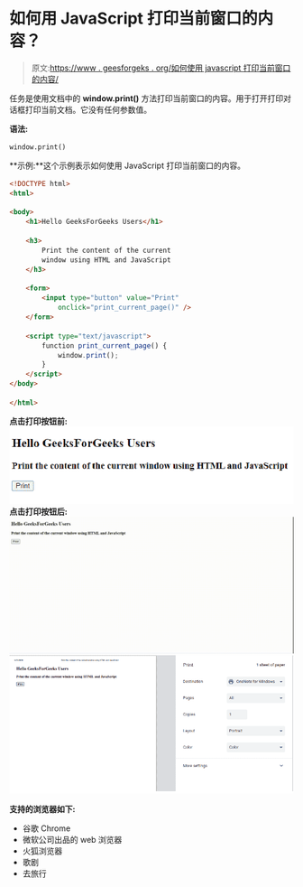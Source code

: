 # 如何用 JavaScript 打印当前窗口的内容？

> 原文:[https://www . geesforgeks . org/如何使用 javascript 打印当前窗口的内容/](https://www.geeksforgeeks.org/how-to-print-the-content-of-current-window-using-javascript/)

任务是使用文档中的 **window.print()** 方法打印当前窗口的内容。用于打开打印对话框打印当前文档。它没有任何参数值。

**语法:**

```html
window.print()
```

**示例:**这个示例表示如何使用 JavaScript 打印当前窗口的内容。

```html
<!DOCTYPE html>
<html>

<body>
    <h1>Hello GeeksForGeeks Users</h1>

    <h3>
        Print the content of the current 
        window using HTML and JavaScript
    </h3>

    <form>
        <input type="button" value="Print" 
            onclick="print_current_page()" />
    </form>

    <script type="text/javascript">
        function print_current_page() {
            window.print();
        }
    </script>
</body>

</html>
```

**点击打印按钮前:**
![](img/0d225ba8c2f1e6d03428f581d1dda0f2.png)
**点击打印按钮后:**
![](img/ba804842e42a4b7954cfdbc65fcd0d3b.png)
![](img/c3279daf74dc0af18437b5397b45ba1a.png)

**支持的浏览器如下:**

*   谷歌 Chrome
*   微软公司出品的 web 浏览器
*   火狐浏览器
*   歌剧
*   去旅行